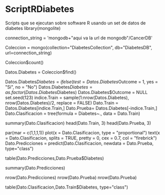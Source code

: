 # ScriptRDiabetes
Scripts que se ejecutan sobre software R usando un set de datos de diabetes
library(mongolite)

connection_string = 'mongodb+"aqui va la url de mongodb"/CancerDB'

Coleccion = mongo(collection="DiabetesCollection", db="DiabetesDB", url=connection_string)

Coleccion$count()

Datos.Diabetes = Coleccion$find()

Datos.Diabetes$Diabetes =ifelse(test = Datos.Diabetes$Outcome = 1, yes = "Si", no = "No")
Datos.Diabetes$Diabetes = as.factor(Datos.Diabetes$Diabetes)
Datos.Diabetes$Outcome = NULL
set.seed(123)
indice.Train = sample(1:nrow(Datos.Diabetes), nrow(Datos.Diabetes)/2, replace = FALSE)
Dato.Train = Datos.Diabetes[indice.Train,]
Dato.Prueba= Datos.Diabetes[-indice.Train,]
Dato.Clasificacion = tree(formula = Diabetes~., data = Dato.Train)

summary(Dato.Clasificacion)
head(Dato.Train, 3)
head(Dato.Prueba, 3)

par(mar = c(1,1,1,1))
plot(x = Dato.Clasificacion, type = "proportional")
text(x = Dato.Clasificacion, splits = TRUE, pretty = 0, cex = 0.7, col = "firebrick")
Dato.Predicciones = predict(Dato.Clasificacion, newdata = Dato.Prueba, type="class")

table(Dato.Predicciones,Dato.Prueba$Diabetes)

summary(Dato.Predicciones)

nrow(Dato.Predicciones)
nrow(Dato.Prueba)
nrow(Dato.Prueba)

table(Dato.Clasificacion,Dato.Train$Diabetes, type="class")
